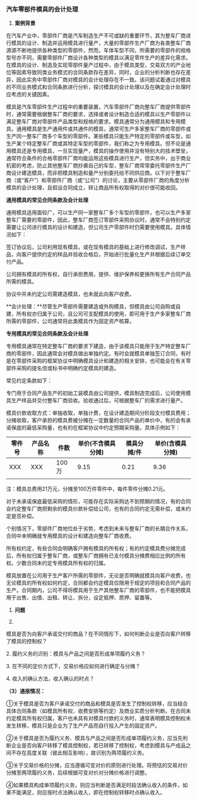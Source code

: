 ### 汽车零部件模具的会计处理

1.  **案例背景**

在汽车产业中，零部件厂商是汽车制造生产不可或缺的重要环节，其为整车厂商进行模具的设计、制造并运用模具进行量产，大量的零部件生产厂商为各类整车厂商源源不断地提供各种类型的零部件，然而，车体车型不同，所需要的零部件的规格型号亦不同，需要零部件厂商设计各种类型的模具以满足零件生产的差异化需求。在模具的设计、制造及实现零部件量产过程中，由于模具类型，交易双方的产业地位等因素导致同类业务模式的合同条款存在差异，同时，企业的分析判断也存在差异，因此实务中零部件厂商对模具的会计处理存在不一致。该问题试着通过对模具的不同业务模式和合同条款进行分析，探讨模具的会计处理以及在确定会计处理时应考虑的关键因素。

模具是汽车零部件生产过程中的重要装置，汽车零部件厂商向整车厂商提供零部件时，通常需要根据整车厂商的要求，选择或者设计制造合适的模具以生产零部件以满足整车厂商对零部件产品类型和规格的要求。模具通常分为通用模具和专用模具。通用模具是生产通用件或共通件的模具，通常可生产多家整车厂商的零部件或生产同一整车厂商多个车型的零部件。某些模具只能生产特定的零部件或车型，如生产某个特定整车厂商或其特定车型的零部件，我们称之为专用模具。但不论是通用模具还是专用模具，一旦实现量产，模具的操作使用并没有特别大的技术壁垒，通常符合条件的合格零部件厂商均能运用这些模具进行生产，但实务中，出于商业机密的考虑，防止其他整车厂商抄袭自己的车型，整车厂商常常委托零部件生产厂商设计建造模具，而非把模具制造和量产分别委托给不同供应商。以下对于整车厂商（或“客户”）和零部件厂商（或“公司”）的讨论，主要从零部件厂商的角度分析模具的会计处理，且假设合同成立，转让商品所有权取得的对价很可能收回。

**通用模具的常见合同条款及会计处理**

通用模具适用面较广，可以生产同一家整车厂多个车型的零部件，也可以生产多家整车厂需要的零部件，因此，整车厂商签订零部件采购协议时，通常不会特别约定需要让公司进行模具的设计和建造，但公司生产零部件时仍需要使用模具。具体情况如下：

签订协议后，公司利用现有模具，或在现有模具的基础上进行修改调试，生产样品，向客户提供约定的样品并验收合格后，开始进行批量化生产并根据后续订单交付产品。

公司拥有模具的所有权，自行承担费用，提供、维护保养和更换所有生产合同产品所需的模具。

协议中并未约定公司需建造模具，也未就此向客户收费。

**会计处理：**尽管生产零部件需要建造或外购模具，但模具由公司自购或自建，所有权亦归属于公司，且公司可支配模具的使用，即可用于生产多家整车厂商所需的零部件，公司通常将此类模具作为固定资产核算。

**专用模具的常见合同条款及会计处理**

专用模具通常在特定整车厂商的要求下建造，由于该模具只能用于生产特定整车厂商的零部件，因此通常会对模具做出单独约定。有时会就模具单独签订合同，有时是在零部件采购的框架协议中明确模具设计和建造的相关安排，也可能会在有关零部件采购的提名信或标书中明确约定模具的建造。

常见约定条款如下：

专门用于合同产品生产的初始工装模具由公司提供，模具制造完成后，公司使用模具生产样品并交付整车厂商验收。验收通过后，可根据整车厂的需求进行量产。

模具价款收取方式：单独收取，单独计费，在设计建造期间分阶段支付模具费用；分摊收取，客户承担的模具费被分摊在一定数量的合同产品的单价中，有的会有承诺保底的最低采购量，也有的在框架协议中约定预期采购量。具体示例如下：

| **零件号** | **产品名称** | **件数** | **单价(不含模具分摊)** | **模具分摊/件** | **单价(含模具分摊)** |
|------------|--------------|----------|------------------------|-----------------|----------------------|
| XXX        | XXX          | 100万    |  9.15                  |  0.21           |  9.36                |
|            |              |          |                        |                 |                      |

注：模具总费用21万元，分摊至100万件零件中，每件零件分摊0.21元。

对于未承诺保底最低采购的情形，可能存在实际采购达不到预期的情况，有的合同会约定整车厂商把剩余的模具价款补偿给公司，也有的合同约定无需补偿，或未约定是否补偿。

个别情况下，零部件厂商地位处于劣势，考虑到未来与整车厂商的长期合作关系，合同中未明确就专用模具的设计和建造向整车厂商收费。

所有权约定，有些合同会明确客户拥有模具的所有权；有的约定模具费分摊完成后，所有权归属于整车厂商，或整车厂商拥有已支付模具分摊费相应比例的所有权。少数合同未约定专用模具所有权的归属。

模具放置在公司用于生产客户所需的零部件，无论是否明确就模具向客户收费，也无论模具的所有权如何约定，合同都会约定模具仅限用于规定的项目和合同产品的生产。合同期内，公司不得将模具用于生产其他整车厂商的零部件，也不能把模具用于出售、出借、出租、转让、拆分，设定抵押、质押、留置等。

1.  **问题**

1.
模具是否为向客户承诺交付的商品？在不同情形下，如何判断企业是否向客户转移了模具的控制权？

2\. 履约义务的识别：模具与产品之间是否形成单项履约义务？

3\. 在不同的定价方式下，交易价格应如何进行确定与分摊？

4\. 收入的确认方法，收入确认的时点？

**（3）通报情况：**

①关于模具是否为客户承诺交付的商品和模具是否发生了控制权转移，应当结合具体合同条款（如模具所有权、收费安排等约定）及商业实质分析判断。在合同未约定模具所有权归属，客户也未具有对模具付款的义务时，通常表明模具控制权未发生转移，模具只是企业为了生产产品而自行投入产生的固定资产。

②关于模具是否为履约义务、模具与产品之间是否形成单项履约义务，应当先判断企业是否向客户转移了模具控制权，若已转移了控制权，考虑到模具与产成品之间不存在高度关联（彼此相互影响），故识别为两项履约义务。

③关于交易价格的分摊，应当遵循可变对价的原则进行处理。将预估的交易对价分摊至两项履约义务，后续根据可变对价对分摊价格进行调整。

④如果模具构成单项履约义务，则应当判断是否满足时段法确认收入的条件，如果不能满足，则应按时点法确认收入，即在控制权转移时点确认收入。